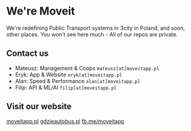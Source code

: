 # We're Moveit
We're redefining Public Transport systems in 3city in Poland, and soon, other places.
You won't see here much - All of our repos are private.

## Contact us
- Mateusz: Management & Coops `mateusz[at]moveitapp.pl`
- Eryk: App & Website `eryk[at]moveitapp.pl`
- Alan: Speed & Performance `alan[at]moveitapp.pl`
- Filip: API & ML/AI `filip[at]moveitapp.pl`

## Visit our website
[moveitapp.pl](https://moveitapp.pl)
[gdzieautobus.pl](https://gdzieautobus.pl)
[fb.me/moveitapp](https://fb.me/moveitapp)
